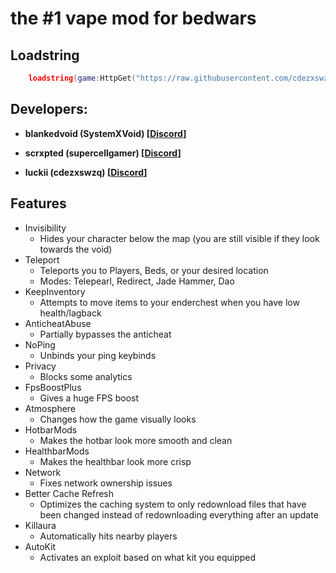 # the #1 vape mod for bedwars

## Loadstring

```lua
    loadstring(game:HttpGet("https://raw.githubusercontent.com/cdezxswzq/NewVapeUnpatched4Roblox/main/Loader.lua", true))()
```


## Developers:

+ <b>blankedvoid (SystemXVoid) \[[Discord](https://discord.com/users/841083857050665000)\]</b>

+ <b>scrxpted (supercellgamer) \[[Discord](https://discord.com/users/759071932276146216)\]</b>

+ <b>luckii (cdezxswzq) \[[Discord](https://discord.com/users/900857825788583956)\]</b>

## Features
+ Invisibility
    + Hides your character below the map (you are still visible if they look towards the void)
+ Teleport
    + Teleports you to Players, Beds, or your desired location
    + Modes: Telepearl, Redirect, Jade Hammer, Dao
+ KeepInventory
    + Attempts to move items to your enderchest when you have low health/lagback
+ AnticheatAbuse
    + Partially bypasses the anticheat
+ NoPing
    + Unbinds your ping keybinds
+ Privacy
    + Blocks some analytics
+ FpsBoostPlus
    + Gives a huge FPS boost
+ Atmosphere
    + Changes how the game visually looks
+ HotbarMods
    + Makes the hotbar look more smooth and clean
+ HealthbarMods
    + Makes the healthbar look more crisp
+ Network
    + Fixes network ownership issues
+ Better Cache Refresh
    + Optimizes the caching system to only redownload files that have been changed instead of redownloading everything after an update
+ Killaura
    + Automatically hits nearby players
+ AutoKit
    + Activates an exploit based on what kit you equipped
